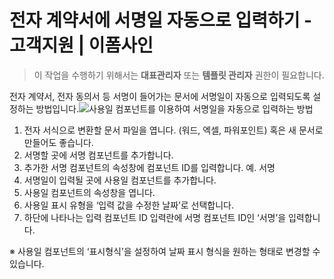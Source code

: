 # 전자 계약서에 서명일 자동으로 입력하기 - 고객지원 \| 이폼사인

> 이 작업을 수행하기 위해서는 **대표관리자** 또는 **템플릿 관리자** 권한이 필요합니다.

전자 계약서, 전자 동의서 등 서명이 들어가는 문서에 서명일이 자동으로 입력되도록 설정하는 방법입니다.![&#xC0AC;&#xC6A9;&#xC77C; &#xCEF4;&#xD3EC;&#xB10C;&#xD2B8;&#xB97C; &#xC774;&#xC6A9;&#xD558;&#xC5EC; &#xC11C;&#xBA85;&#xC77C;&#xC744; &#xC790;&#xB3D9;&#xC73C;&#xB85C; &#xC785;&#xB825;&#xD558;&#xB294; &#xBC29;&#xBC95;](https://www.eformsign.com/kr/support/wp-content/uploads/sites/5/2019/12/auto-filling-signed-date.gif)

1. 전자 서식으로 변환할 문서 파일을 엽니다. \(워드, 엑셀, 파워포인트\) 혹은 새 문서로 만들어도 좋습니다.
2. 서명할 곳에 서명 컴포넌트를 추가합니다.
3. 추가한 서명 컴포넌트의 속성창에 컴포넌트 ID를 입력합니다. 예. 서명
4. 서명일이 입력될 곳에 사용일 컴포넌트를 추가합니다.
5. 사용일 컴포넌트의 속성창을 엽니다.
6. 사용일 표시 유형을 ‘입력 값을 수정한 날짜’로 선택합니다.
7. 하단에 나타나는 입력 컴포넌트 ID 입력란에 서명 컴포넌트 ID인 ‘서명’을 입력합니다.

※ 사용일 컴포넌트의 ‘표시형식’을 설정하여 날짜 표시 형식을 원하는 형태로 변경할 수 있습니다.

